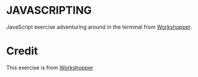 # JAVASCRIPTING
JavaScript exercise adventuring around in the terminal from [Workshopper](https://github.com/workshopper/javascripting).









# Credit
This exercise is from [Workshopper](https://github.com/workshopper/javascripting)

